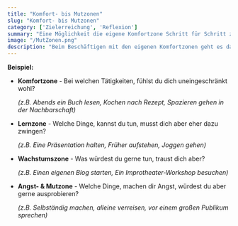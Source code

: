 ```yaml
---
title: "Komfort- bis Mutzonen"
slug: "Komfort- bis Mutzonen"
category: ['Zielerreichung', 'Reflexion']
summary: "Eine Möglichkeit die eigene Komfortzone Schritt für Schritt zu erweitern."
image: "/MutZonen.png"
description: "Beim Beschäftigen mit den eigenen Komfortzonen geht es darum, sich diesen selbst bewusst zu werden um sie aktiv zu erweitern und so eigene persönliche Wachstumsfelder sichtbar zu machen. So lässt sich die Komfortzone erweitern, in dem zum Beispiel immer mehr der Dinge, die außerhalb der Komfortzone liegen umgesetzt werden."
---
```


**Beispiel:**

- **Komfortzone** - Bei welchen Tätigkeiten, fühlst du dich uneingeschränkt wohl?

    *(z.B. Abends ein Buch lesen, Kochen nach Rezept, Spazieren gehen in der Nachbarschaft)*

- **Lernzone** - Welche Dinge, kannst du tun, musst dich aber eher dazu zwingen? 

    *(z.B. Eine Präsentation halten, Früher aufstehen, Joggen gehen)*

- **Wachstumszone** - Was würdest du gerne tun, traust dich aber?

    *(z.B. Einen eigenen Blog starten, Ein Improtheater-Workshop besuchen)*

- **Angst- & Mutzone** - Welche Dinge, machen dir Angst, würdest du aber gerne ausprobieren? 

    *(z.B. Selbständig machen, alleine verreisen, vor einem großen Publikum sprechen)*